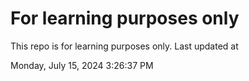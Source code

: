 # For learning purposes only
This repo is for learning purposes only.
Last updated at

Monday, July 15, 2024 3:26:37 PM

